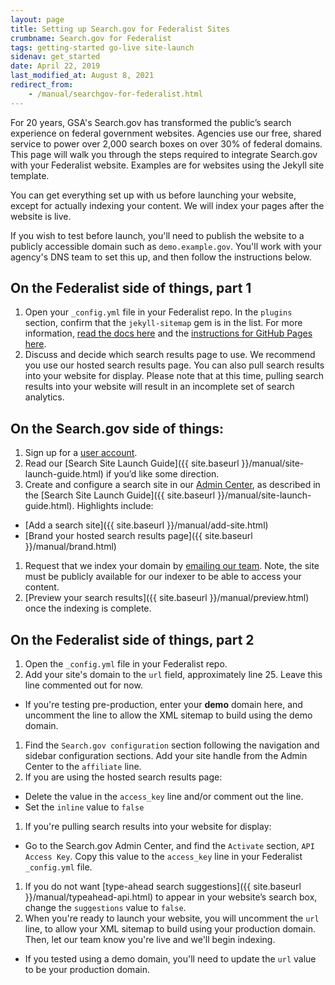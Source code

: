 ```yaml
---
layout: page
title: Setting up Search.gov for Federalist Sites
crumbname: Search.gov for Federalist
tags: getting-started go-live site-launch
sidenav: get_started
date: April 22, 2019
last_modified_at: August 8, 2021
redirect_from:
    - /manual/searchgov-for-federalist.html
---
```


For 20 years, GSA's Search.gov has transformed the public’s search experience on federal government websites. Agencies use our free, shared service to power over 2,000 search boxes on over 30% of federal domains. This page will walk you through the steps required to integrate Search.gov with your Federalist website. Examples are for websites using the Jekyll site template.

You can get everything set up with us before launching your website, except for actually indexing your content. We will index your pages after the website is live.

If you wish to test before launch, you'll need to publish the website to a publicly accessible domain such as `demo.example.gov`. You'll work with your agency's DNS team to set this up, and then follow the instructions below.

## On the Federalist side of things, part 1

1. Open your `_config.yml` file in your Federalist repo. In the `plugins` section, confirm that the `jekyll-sitemap` gem is in the list. For more information, [read the docs here](https://github.com/jekyll/jekyll-sitemap) and the [instructions for GitHub Pages here](https://help.github.com/en/articles/sitemaps-for-github-pages).
1. Discuss and decide which search results page to use. We recommend you use our hosted search results page. You can also pull search results into your website for display. Please note that at this time, pulling search results into your website will result in an incomplete set of search analytics.

## On the Search.gov side of things:

1. Sign up for a [user account](https://search.usa.gov/signup).
1. Read our [Search Site Launch Guide]({{ site.baseurl }}/manual/site-launch-guide.html) if you’d like some direction.
1. Create and configure a search site in our [Admin Center](https://search.usa.gov/sites), as described in the [Search Site Launch Guide]({{ site.baseurl }}/manual/site-launch-guide.html). Highlights include:
  * [Add a search site]({{ site.baseurl }}/manual/add-site.html)
  * [Brand your hosted search results page]({{ site.baseurl }}/manual/brand.html)
1. Request that we index your domain by [emailing our team](mailto:search@support.digitalgov.gov). Note, the site must be publicly available for our indexer to be able to access your content.
1. [Preview your search results]({{ site.baseurl }}/manual/preview.html) once the indexing is complete.

## On the Federalist side of things, part 2

1. Open the `_config.yml` file in your Federalist repo.
1. Add your site's domain to the `url` field, approximately line 25. Leave this line commented out for now.
  * If you're testing pre-production, enter your **demo** domain here, and uncomment the line to allow the XML sitemap to build using the demo domain. 
1. Find the `Search.gov configuration` section following the navigation and sidebar configuration sections. Add your site handle from the Admin Center to the `affiliate` line.
1. If you are using the hosted search results page:
  * Delete the value in the `access_key` line and/or comment out the line.
  * Set the `inline` value to `false`
1. If you're pulling search results into your website for display:
  * Go to the Search.gov Admin Center, and find the `Activate` section, `API Access Key`. Copy this value to the `access_key` line in your Federalist `_config.yml` file.
1. If you do not want [type-ahead search suggestions]({{ site.baseurl }}/manual/typeahead-api.html) to appear in your website’s search box, change the `suggestions` value to `false`.
1. When you're ready to launch your website, you will uncomment  the `url` line, to allow your XML sitemap to build using your production domain. Then, let our team know you're live and we'll begin indexing.
  * If you tested using a demo domain, you'll need to update the `url` value to be your production domain.
